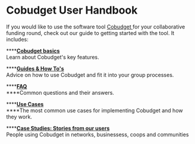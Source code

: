 # Cobudget User Handbook

If you would like to use the software tool [Cobudget ](http://cobudget.co)for your collaborative funding round, check out our guide to getting started with the tool. It includes:

\*\*\*\*[**Cobudget basics**](https://guide.greaterthan.works/cobudget-basics)  
Learn about Cobudget's key features.

\*\*\*\*[**Guides & How To's**  ](https://guide.greaterthan.works/guides-and-how-to)  
Advice on how to use Cobudget and fit it into your group processes.

\*\*\*\*[**FAQ**](https://guide.greaterthan.works/faq)  
****Common questions and their answers.

\*\*\*\*[**Use Cases**](https://guide.greaterthan.works/guides-and-how-to/cobudget-use-cases)  
****The most common use cases for implementing Cobudget and how they work.

\*\*\*\*[**Case Studies: Stories from our users**](https://guide.greaterthan.works/case-studies)  
People using Cobudget in networks, businessess, coops and communities

